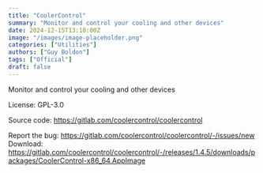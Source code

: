 ```yaml
---
title: "CoolerControl"
summary: "Monitor and control your cooling and other devices"
date: 2024-12-15T13:10:00Z
image: "/images/image-placeholder.png"
categories: ["Utilities"]
authors: ["Guy Boldon"]
tags: ["Official"]
draft: false
---
```


Monitor and control your cooling and other devices

License: GPL-3.0

Source code: <https://gitlab.com/coolercontrol/coolercontrol>

Report the bug: <https://gitlab.com/coolercontrol/coolercontrol/-/issues/new>
Download: <https://gitlab.com/coolercontrol/coolercontrol/-/releases/1.4.5/downloads/packages/CoolerControl-x86_64.AppImage>
